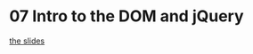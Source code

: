 <h1>07 Intro to the DOM and jQuery</h1>

[the slides](https://joncancode.github.io/general_assembly_javascript_2019/07/index.html "slides")

